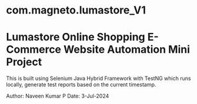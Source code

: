 # com.magneto.lumastore_V1
# Lumastore Online Shopping E-Commerce Website Automation Mini Project

This is built using Selenium Java Hybrid Framework with TestNG which runs locally, 
generate test reports based on the current timestamp.

Author: Naveen Kumar P 
Date: 3-Jul-2024
